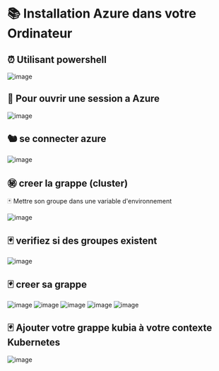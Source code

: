 # 📚 Installation Azure dans votre Ordinateur 

⏰ Utilisant powershell 
---------------------
![image](images/1.0.PNG)

🛶 Pour ouvrir une session a Azure 
-----------------------------
![image](images/1.1.PNG)

🐿️ se connecter azure 
----------------------
![image](images/1.2.PNG)

㊙️ creer la grappe (cluster)
--------------------
🃏 Mettre son groupe dans une variable d'environnement

![image](images/2.1.PNG)

🃏 verifiez si des groupes existent 
----------------------------------
![image](images/2.2.PNG)

🃏 creer sa grappe 
------------------
![image](images/1.3.PNG)  ![image](images/1.4.PNG)  ![image](images/1.5.PNG) ![image](images/1.6.PNG) ![image](images/1.7.PNG)
 
🃏 Ajouter votre grappe kubia à votre contexte Kubernetes
---------------------------------------------------------
![image](images/1.8.PNG)





